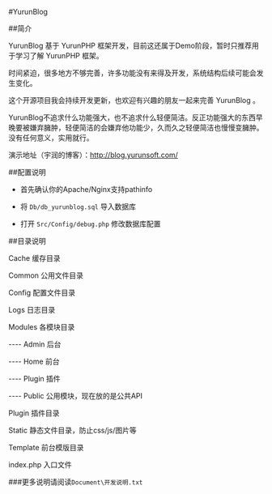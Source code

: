 #YurunBlog

##简介

YurunBlog 基于 YurunPHP 框架开发，目前这还属于Demo阶段，暂时只推荐用于学习了解 YurunPHP 框架。

时间紧迫，很多地方不够完善，许多功能没有来得及开发，系统结构后续可能会发生变化。

这个开源项目我会持续开发更新，也欢迎有兴趣的朋友一起来完善 YurunBlog 。

YurunBlog不追求什么功能强大，也不追求什么轻便简洁。反正功能强大的东西早晚要被嫌弃臃肿，轻便简洁的会嫌弃他功能少，久而久之轻便简洁也慢慢变臃肿。没有任何意义，实用就行。

演示地址（宇润的博客）：http://blog.yurunsoft.com/

##配置说明

* 首先确认你的Apache/Nginx支持pathinfo

* 将 `Db/db_yurunblog.sql` 导入数据库

* 打开 `Src/Config/debug.php` 修改数据库配置

##目录说明

Cache    	缓存目录

Common		公用文件目录

Config		配置文件目录

Logs		日志目录

Modules		各模块目录

---- Admin		后台

---- Home		前台

---- Plugin		插件

---- Public		公用模块，现在放的是公共API
    
Plugin		插件目录

Static		静态文件目录，防止css/js/图片等

Template	前台模版目录

index.php	入口文件

###更多说明请阅读`Document\开发说明.txt`